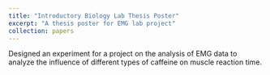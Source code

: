 ```yaml
---
title: "Introductory Biology Lab Thesis Poster"
excerpt: "A thesis poster for EMG lab project"
collection: papers
---
```


Designed an experiment for a project on the analysis of EMG data to analyze the influence of different types of caffeine on muscle reaction time.